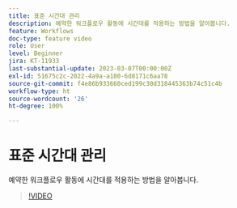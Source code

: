 ```yaml
---
title: 표준 시간대 관리
description: 예약한 워크플로우 활동에 시간대를 적용하는 방법을 알아봅니다.
feature: Workflows
doc-type: feature video
role: User
level: Beginner
jira: KT-11933
last-substantial-update: 2023-03-07T00:00:00Z
exl-id: 51675c2c-2022-4a9a-a180-6d8171c6aa78
source-git-commit: f4e86b933660ced199c30d318445363b74c51c4b
workflow-type: ht
source-wordcount: '26'
ht-degree: 100%

---
```


# 표준 시간대 관리

예약한 워크플로우 활동에 시간대를 적용하는 방법을 알아봅니다.

>[!VIDEO](https://video.tv.adobe.com/v/3416040?quality=12&learn=on)
